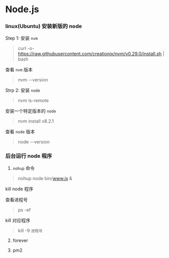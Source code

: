 # Node.js

### linux(Ubuntu) 安装新版的 node

Step 1: 安装 `nvm`
> curl -o- https://raw.githubusercontent.com/creationix/nvm/v0.29.0/install.sh | bash

查看 `nvm` 版本
> nvm --version

Strp 2: 安装 `node`
> nvm ls-remote

安装一个特定版本的 `node`
> nvm install v8.2.1

查看 `node` 版本
> node --version

### 后台运行 node 程序
1. `nohup` 命令

> nohup node bin/www.js &

kill node 程序

查看进程号
> ps -ef

kill 对应程序

> kill -9 `进程号`

2. forever

3. pm2